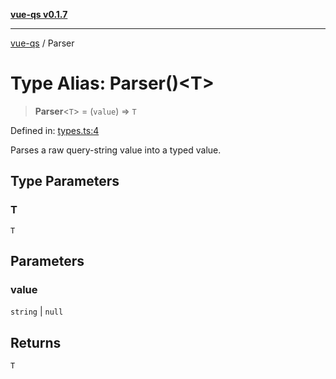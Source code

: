 [**vue-qs v0.1.7**](../README.md)

***

[vue-qs](../README.md) / Parser

# Type Alias: Parser()\<T\>

> **Parser**\<`T`\> = (`value`) => `T`

Defined in: [types.ts:4](https://github.com/iamsomraj/vue-qs/blob/db1176155e4718a70dabfdac1aacf43d04432436/src/types.ts#L4)

Parses a raw query-string value into a typed value.

## Type Parameters

### T

`T`

## Parameters

### value

`string` | `null`

## Returns

`T`
